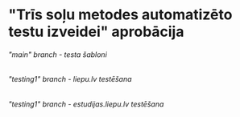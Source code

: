 # "Trīs soļu metodes automatizēto testu izveidei" aprobācija
###### "main" branch - testa šabloni
###### "testing1" branch - liepu.lv testēšana
###### "testing1" branch - estudijas.liepu.lv testēšana
